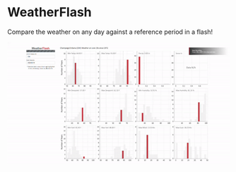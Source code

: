 # WeatherFlash
Compare the weather on any day against a reference period in a flash!

![Animation](https://github.com/ahuang11/weatherflash/blob/master/weatherflash.gif)
